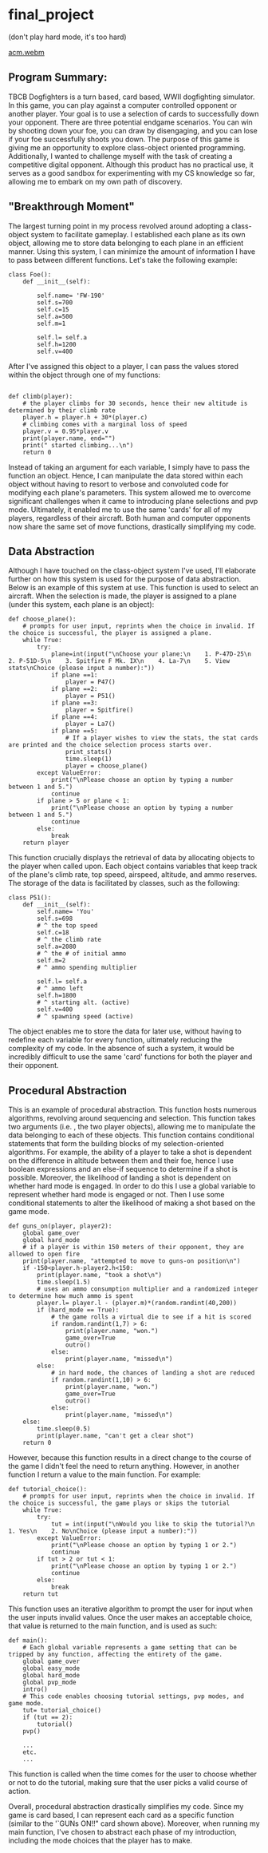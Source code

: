 # final_project
(don't play hard mode, it's too hard)

[acm.webm](https://user-images.githubusercontent.com/106011563/213141804-0eff0eac-8eb2-4ab4-b7fd-535b27a9adc7.webm)

## Program Summary:

TBCB Dogfighters is a turn based, card based, WWII dogfighting simulator. In this game, you can play against a computer controlled opponent or another player. Your goal is to use a selection of cards to successfully down your opponent. There are three potential endgame scenarios. You can win by shooting down your foe, you can draw by disengaging, and you can lose if your foe successfully shoots you down.
The purpose of this game is giving me an opportunity to explore class-object oriented programming. Additionally, I wanted to challenge myself with the task of creating a competitive digital opponent. Although this product has no practical use, it serves as a good sandbox for experimenting with my CS knowledge so far, allowing me to embark on my own path of discovery.

## "Breakthrough Moment"
The largest turning point in my process revolved around adopting a class-object system to facilitate gameplay. I established each plane as its own object, allowing me to store data belonging to each plane in an efficient manner. Using this system, I can minimize the amount of information I have to pass between different functions.
Let's take the following example:
```
class Foe():
    def __init__(self):

        self.name= 'FW-190'
        self.s=700
        self.c=15
        self.a=500
        self.m=1

        self.l= self.a
        self.h=1200
        self.v=400
```

After I've assigned this object to a player, I can pass the values stored within the object through one of my functions:
```

def climb(player):
    # the player climbs for 30 seconds, hence their new altitude is determined by their climb rate
    player.h = player.h + 30*(player.c)
    # climbing comes with a marginal loss of speed
    player.v = 0.95*player.v
    print(player.name, end="")
    print(" started climbing...\n")
    return 0
```

Instead of taking an argument for each variable, I simply have to pass the function an object. Hence, I can manipulate the data stored within each object without having to resort to verbose and convoluted code for modifying each plane's parameters.
This system allowed me to overcome significant challenges when it came to introducing plane selections and pvp mode. Ultimately, it enabled me to use the same 'cards' for all of my players, regardless of their aircraft. Both human and computer opponents now share the same set of move functions, drastically simplifying my code.

## Data Abstraction
Although I have touched on the class-object system I've used, I'll elaborate further on how this system is used for the purpose of data abstraction.
Below is an example of this system at use. This function is used to select an aircraft. When the selection is made, the player is assigned to a plane (under this system, each plane is an object):

```
def choose_plane():
    # prompts for user input, reprints when the choice in invalid. If the choice is successful, the player is assigned a plane.
    while True:
        try:
            plane=int(input("\nChoose your plane:\n    1. P-47D-25\n    2. P-51D-5\n    3. Spitfire F Mk. IX\n    4. La-7\n    5. View stats\nChoice (please input a number):"))
            if plane ==1:
                player = P47()
            if plane ==2:
                player = P51()
            if plane ==3:
                player = Spitfire()
            if plane ==4:
                player = La7()
            if plane ==5:
                # If a player wishes to view the stats, the stat cards are printed and the choice selection process starts over.
                print_stats()
                time.sleep(1)
                player = choose_plane()
        except ValueError:
            print("\nPlease choose an option by typing a number between 1 and 5.")
            continue
        if plane > 5 or plane < 1:
            print("\nPlease choose an option by typing a number between 1 and 5.")
            continue
        else:
            break
    return player
```

This function crucially displays the retrieval of data by allocating objects to the player when called upon. Each object contains variables that keep track of the plane's climb rate, top speed, airspeed, altitude, and ammo reserves. The storage of the data is facilitated by classes, such as the following:

```
class P51():
    def __init__(self):
        self.name= 'You'
        self.s=698
        # ^ the top speed
        self.c=18
        # ^ the climb rate
        self.a=2080
        # ^ the # of initial ammo
        self.m=2
        # ^ ammo spending multiplier

        self.l= self.a
        # ^ ammo left
        self.h=1800
        # ^ starting alt. (active)
        self.v=400
        # ^ spawning speed (active)
```

The object enables me to store the data for later use, without having to redefine each variable for every function, ultimately reducing the complexity of my code. In the absence of such a system, it would be incredibly difficult to use the same 'card' functions for both the player and their opponent.

## Procedural Abstraction

This is an example of procedural abstraction. This function hosts numerous algorithms, revolving around sequencing and selection. This function takes two arguments (i.e. , the two player objects), allowing me to manipulate the data belonging to each of these objects. This function contains conditional statements that form the building blocks of my selection-oriented algorithms. For example, the ability of a player to take a shot is dependent on the difference in altitude between them and their foe, hence I use boolean expressions and an else-if sequence to determine if a shot is possible. Moreover, the likelihood of landing a shot is dependent on whether hard mode is engaged. In order to do this I use a global variable to represent whether hard mode is engaged or not. Then I use some conditional statements to alter the likelihood of making a shot based on the game mode.

```
def guns_on(player, player2):
    global game_over
    global hard_mode
    # if a player is within 150 meters of their opponent, they are allowed to open fire
    print(player.name, "attempted to move to guns-on position\n")
    if -150<player.h-player2.h<150:
        print(player.name, "took a shot\n")
        time.sleep(1.5)
        # uses an ammo consumption multiplier and a randomized integer to determine how much ammo is spent
        player.l= player.l - (player.m)*(random.randint(40,200))
        if (hard_mode == True):
            # the game rolls a virtual die to see if a hit is scored
            if random.randint(1,7) > 6:
                print(player.name, "won.")
                game_over=True
                outro()
            else:
                print(player.name, "missed\n")
        else:
            # in hard mode, the chances of landing a shot are reduced
            if random.randint(1,10) > 6:
                print(player.name, "won.")
                game_over=True
                outro()
            else:
                print(player.name, "missed\n")
    else:
        time.sleep(0.5)
        print(player.name, "can't get a clear shot")
    return 0
```

However, because this function results in a direct change to the course of the game I didn't feel the need to return anything. However, in another function I return a value to the main function. For example:

```
def tutorial_choice():
    # prompts for user input, reprints when the choice in invalid. If the choice is successful, the game plays or skips the tutorial
    while True:
        try:
            tut = int(input("\nWould you like to skip the tutorial?\n    1. Yes\n    2. No\nChoice (please input a number):"))
        except ValueError:
            print("\nPlease choose an option by typing 1 or 2.")
            continue
        if tut > 2 or tut < 1:
            print("\nPlease choose an option by typing 1 or 2.")
            continue
        else:
            break
    return tut
```

This function uses an iterative algorithm to prompt the user for input when the user inputs invalid values. Once the user makes an acceptable choice, that value is returned to the main function, and is used as such:

```
def main():
    # Each global variable represents a game setting that can be tripped by any function, affecting the entirety of the game.
    global game_over
    global easy_mode
    global hard_mode
    global pvp_mode
    intro()
    # This code enables choosing tutorial settings, pvp modes, and game mode.
    tut= tutorial_choice()
    if (tut == 2):
        tutorial()
    pvp()
    
    ...
    etc.
    ...
```


This function is called when the time comes for the user to choose whether or not to do the tutorial, making sure that the user picks a valid course of action.

Overall, procedural abstraction drastically simplifies my code. Since my game is card based, I can represent each card as a specific function (similar to the '`GUNs ON!!" card shown above). Moreover, when running my main function, I've chosen to abstract each phase of my introduction, including the mode choices that the player has to make.

